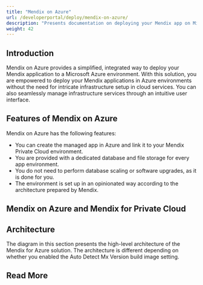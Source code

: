```yaml
---
title: "Mendix on Azure"
url: /developerportal/deploy/mendix-on-azure/
description: "Presents documentation on deploying your Mendix app on Microsoft Azure."
weight: 42
---
```


## Introduction

Mendix on Azure provides a simplified, integrated way to deploy your Mendix application to a Microsoft Azure environment. With this solution, you are empowered to deploy your Mendix applications in Azure environments without the need for intricate infrastructure setup in cloud services. You can also seamlessly manage infrastructure services through an intuitive user interface.

## Features of Mendix on Azure

Mendix on Azure has the following features:

* You can create the managed app in Azure and link it to your Mendix Private Cloud environment.
* You are provided with a dedicated database and file storage for every app environment.
* You do not need to perform database scaling or software upgrades, as it is done for you.
* The environment is set up in an opinionated way according to the architecture prepared by Mendix.

## Mendix on Azure and Mendix for Private Cloud

## Architecture

The diagram in this section presents the high-level architecture of the Mendix for Azure solution. The architecture is different depending on whether you enabled the Auto Detect Mx Version build image setting.

## Read More
